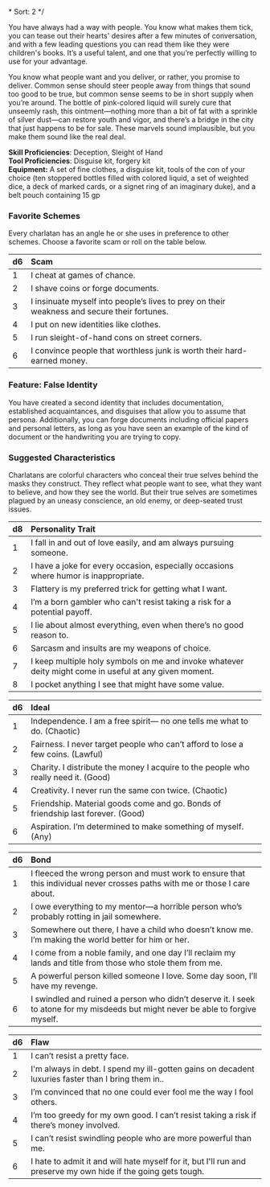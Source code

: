 \* 
Sort: 2 
*/

You have always had a way with people. You know what makes them tick, you can tease out their hearts' desires after a few minutes of conversation, and with a few leading questions you can read them like they were children's books. It’s a useful talent, and one that you’re perfectly willing to use for your advantage.

You know what people want and you deliver, or rather, you promise to deliver. Common sense should steer people away from things that sound too good to be true, but common sense seems to be in short supply when you’re around. The bottle of pink-colored liquid will surely cure that unseemly rash, this ointment—nothing more than a bit of fat with a sprinkle of silver dust—can restore youth and vigor, and there’s a bridge in the city that just happens to be for sale. These marvels sound implausible, but you make them sound like the real deal.

**Skill Proficiencies**: Deception, Sleight of Hand  
**Tool Proficiencies**: Disguise kit, forgery kit  
**Equipment:** A set of fine clothes, a disguise kit, tools of the con of your choice (ten stoppered bottles filled with colored liquid, a set of weighted dice, a deck of marked cards, or a signet ring of an imaginary duke), and a belt pouch containing 15 gp

### Favorite Schemes

Every charlatan has an angle he or she uses in preference to other schemes. Choose a favorite scam or roll on the table below.

| **d6** | **Scam**                                                                                    |
|:-------|:--------------------------------------------------------------------------------------------|
| 1      | I cheat at games of chance.                                                                 |
| 2      | I shave coins or forge documents.                                                           |
| 3      | I insinuate myself into people’s lives to prey on their weakness and secure their fortunes. |
| 4      | I put on new identities like clothes.                                                       |
| 5      | I run sleight-of-hand cons on street corners.                                               |
| 6      | I convince people that worthless junk is worth their hard-earned money.                     |

### Feature: False Identity

You have created a second identity that includes documentation, established acquaintances, and disguises that allow you to assume that persona. Additionally, you can forge documents including official papers and personal letters, as long as you have seen an example of the kind of document or the handwriting you are trying to copy.

### Suggested Characteristics

Charlatans are colorful characters who conceal their true selves behind the masks they construct. They reflect what people want to see, what they want to believe, and how they see the world. But their true selves are sometimes plagued by an uneasy conscience, an old enemy, or deep-seated trust issues.

| **d8** | **Personality Trait**                                                                                  |
|:-------|:-------------------------------------------------------------------------------------------------------|
| 1      | I fall in and out of love easily, and am always pursuing someone.                                      |
| 2      | I have a joke for every occasion, especially occasions where humor is inappropriate.                   |
| 3      | Flattery is my preferred trick for getting what I want.                                                |
| 4      | I’m a born gambler who can't resist taking a risk for a potential payoff.                              |
| 5      | I lie about almost everything, even when there’s no good reason to.                                    |
| 6      | Sarcasm and insults are my weapons of choice.                                                          |
| 7      | I keep multiple holy symbols on me and invoke whatever deity might come in useful at any given moment. |
| 8      | I pocket anything I see that might have some value.                                                    |

| **d6** | **Ideal**                                                                          |
|:-------|:-----------------------------------------------------------------------------------|
| 1      | Independence. I am a free spirit— no one tells me what to do. (Chaotic)            |
| 2      | Fairness. I never target people who can’t afford to lose a few coins. (Lawful)     |
| 3      | Charity. I distribute the money I acquire to the people who really need it. (Good) |
| 4      | Creativity. I never run the same con twice. (Chaotic)                              |
| 5      | Friendship. Material goods come and go. Bonds of friendship last forever. (Good)   |
| 6      | Aspiration. I’m determined to make something of myself. (Any)                      |

| **d6** | **Bond**                                                                                                                         |
|:-------|:---------------------------------------------------------------------------------------------------------------------------------|
| 1      | I fleeced the wrong person and must work to ensure that this individual never crosses paths with me or those I care about.       |
| 2      | I owe everything to my mentor—a horrible person who’s probably rotting in jail somewhere.                                        |
| 3      | Somewhere out there, I have a child who doesn’t know me. I’m making the world better for him or her.                             |
| 4      | I come from a noble family, and one day I’ll reclaim my lands and title from those who stole them from me.                       |
| 5      | A powerful person killed someone I love. Some day soon, I’ll have my revenge.                                                    |
| 6      | I swindled and ruined a person who didn’t deserve it. I seek to atone for my misdeeds but might never be able to forgive myself. |

| **d6** | **Flaw**                                                                                                       |
|:-------|:---------------------------------------------------------------------------------------------------------------|
| 1      | I can’t resist a pretty face.                                                                                  |
| 2      | I'm always in debt. I spend my ill-gotten gains on decadent luxuries faster than I bring them in..             |
| 3      | I’m convinced that no one could ever fool me the way I fool others.                                            |
| 4      | I’m too greedy for my own good. I can’t resist taking a risk if there’s money involved.                        |
| 5      | I can’t resist swindling people who are more powerful than me.                                                 |
| 6      | I hate to admit it and will hate myself for it, but I'll run and preserve my own hide if the going gets tough. |
